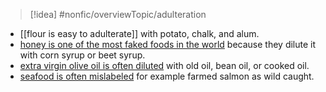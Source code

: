 > [!idea] #nonfic/overviewTopic/adulteration 

- [[flour is easy to adulterate]] with potato, chalk, and alum. 
- [honey is one of the most faked foods in the world](https://www.insider.com/fake-honey-problems-how-it-works-2020-9) because they dilute it with corn syrup or beet syrup. 
- [extra virgin olive oil is often diluted](https://www.epicurious.com/ingredients/seven-ways-to-tell-the-difference-between-real-and-fake-olive-oil-article) with old oil, bean oil, or cooked oil.
- [seafood is often mislabeled](https://oceana.ca/en/blog/canada-has-seafood-fraud-problem/) for example farmed salmon as wild caught. 